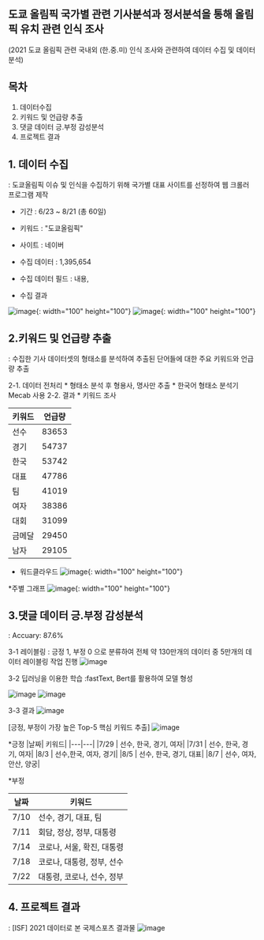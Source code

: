 # 

도쿄 올림픽 국가별 관련 기사분석과 정서분석을 통해 올림픽 유치 관련 인식 조사 
-----
(2021 도쿄 올림픽 관련 국내외 (한.중.미) 인식 조사와 관련하여 데이터 수집 및 데이터 분석)<br>


**목차**<br>
---

1. 데이터수집
2. 키워드 및 언급량 추출
3. 댓글 데이터 긍.부정 감성분석
4. 프로젝트 결과




**1. 데이터 수집** <br>
---
: 도쿄올림픽 이슈 및 인식을 수집하기 위해 국가별 대표 사이트를 선정하여 웹 크롤러 프로그램 제작

* 기간 : 6/23 ~ 8/21 (총 60일)
* 키워드 : "도쿄올림픽" 
* 사이트 : 네이버
* 수집 데이터 : 1,395,654
* 수집 데이터 필드 : 내용, 
  
* 수집 결과

![image](https://user-images.githubusercontent.com/75667075/176151348-cfc3e12a-35e4-4e5e-8579-7abd12a0077d.png){: width="100" height="100"}
![image](https://user-images.githubusercontent.com/75667075/176151367-3cf6a5aa-553f-4307-8a61-97871feb4dea.png){: width="100" height="100"}
   
   
   
   
2.키워드 및 언급량 추출 <br>
---
: 수집한 기사 데이터셋의 형태소를 분석하여 추출된 단어들에 대한 주요 키워드와 언급량 추출

   2-1. 데이터 전처리
      * 형태소 분석 후 형용사, 명사만 추출 
      * 한국어 형태소 분석기 Mecab 사용
  2-2. 결과
      * 키워드 조사
      
|키워드|언급량|
|---|---|
|선수|83653|
|경기|54737|
|한국|53742|
|대표|47786|
|팀|41019|
|여자|38386|
|대회|31099|
|금메달|29450|
|남자|29105|
      
      
* 워드클라우드
![image](https://user-images.githubusercontent.com/75667075/176162644-0e1b994a-9513-4b6c-a727-d5f3d3eb03f3.png){: width="100" height="100"}

*주별 그래프
![image](https://user-images.githubusercontent.com/75667075/176164420-32d4973a-5ff8-4847-9201-03c36842f103.png){: width="100" height="100"}

      
      
      
      
3.댓글 데이터 긍.부정 감성분석<br>
---
: Accuary: 87.6%
   
   3-1 레이블링
   : 긍정 1, 부정 0 으로 분류하여 전체 약 130만개의 데이터 중 5만개의 데이터 레이블링 작업 진행
   ![image](https://user-images.githubusercontent.com/75667075/176162925-9767f74a-320a-410a-b467-b54486b0c92c.png)
   
   3-2 딥러닝을 이용한 학습
   :fastText, Bert를 활용하여 모델 형성
   
   ![image](https://user-images.githubusercontent.com/75667075/176164339-c5b2e88f-2c8d-49b0-b88a-f4032f4cebfc.png)
   ![image](https://user-images.githubusercontent.com/75667075/176164352-0a128ae8-787d-49be-8352-0a5171da8581.png)
   
   3-3 결과
   ![image](https://user-images.githubusercontent.com/75667075/176164592-b6427b08-f89f-4332-96eb-e5346ad04070.png)

   [긍정, 부정이 가장 높은 Top-5 핵심 키워드 추출]
   ![image](https://user-images.githubusercontent.com/75667075/176164675-e9625f9c-e685-4f82-af4f-4aade7fca9f0.png)
   
   *긍정
   |날짜| 키워드|
   |---|---|
   |7/29 | 선수, 한국, 경기, 여자|
   |7/31 | 선수, 한국, 경기, 여자|
   |8/3 | 선수,한국, 여자, 경기|
   |8/5 | 선수, 한국, 경기, 대표|
   |8/7 | 선수, 여자, 안산, 양궁|
   
   *부정
   
   |날짜| 키워드|
   |---|---|
   |7/10 | 선수, 경기, 대표, 팀| 
   |7/11 | 회담, 정상, 정부, 대통령|
   |7/14 |  코로나, 서울, 확진, 대통령|
   |7/18 | 코로나, 대통령, 정부, 선수|
   |7/22 | 대통령, 코로나, 선수, 정부|
   
   
   
   
**4. 프로젝트 결과**<br>
---
: [ISF] 2021 데이터로 본 국제스포츠 결과물
![image](https://user-images.githubusercontent.com/75667075/176165452-68656a22-b4be-4927-8a88-ca51279783bc.png)

